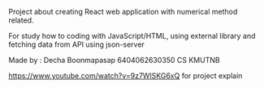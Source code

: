 Project about creating React web application with numerical method related.

For study how to coding with JavaScript/HTML, using external library and fetching data from API using json-server

Made by : Decha Boonmapasap 6404062630350 CS KMUTNB

https://www.youtube.com/watch?v=9z7WlSKG6xQ for project explain
